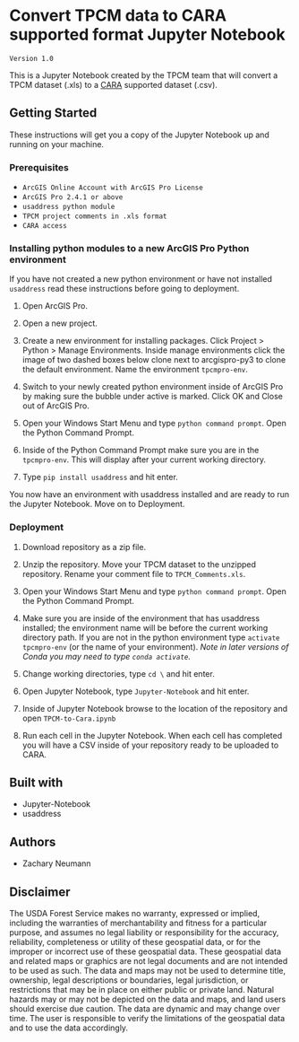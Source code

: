 # Convert TPCM data to CARA supported format Jupyter Notebook

`Version 1.0`

This is a Jupyter Notebook created by the TPCM team that will convert a TPCM dataset (.xls) to a [CARA](https://apps.fs.usda.gov/pals/) supported dataset (.csv). 

## Getting Started

These instructions will get you a copy of the Jupyter Notebook up and running on your machine.

### Prerequisites

- `ArcGIS Online Account with ArcGIS Pro License`
- `ArcGIS Pro 2.4.1 or above`
- `usaddress python module`
- `TPCM project comments in .xls format`
- `CARA access`

### Installing python modules to a new ArcGIS Pro Python environment

If you have not created a new python environment or have not installed `usaddress` read these instructions before going to deployment.

1. Open ArcGIS Pro.

2. Open a new project.

3. Create a new environment for installing packages. Click Project > Python > Manage Environments. Inside manage environments click the image of two dashed boxes below clone next to arcgispro-py3 to clone the default environment. Name the environment `tpcmpro-env`.

4. Switch to your newly created python environment inside of ArcGIS Pro by making sure the bubble under active is marked. Click OK and Close out of ArcGIS Pro.

5. Open your Windows Start Menu and type `python command prompt`. Open the Python Command Prompt.

6. Inside of the Python Command Prompt make sure you are in the `tpcmpro-env`. This will display after your current working directory.

7. Type `pip install usaddress` and hit enter.

You now have an environment with usaddress installed and are ready to run the Jupyter Notebook. Move on to Deployment.

### Deployment

1. Download repository as a zip file.

2. Unzip the repository. Move your TPCM dataset to the unzipped repository. Rename your comment file to `TPCM_Comments.xls`.

3. Open your Windows Start Menu and type `python command prompt`. Open the Python Command Prompt.

4. Make sure you are inside of the environment that has usaddress installed; the environment name will be before the current working directory path. If you are not in the python environment type `activate tpcmpro-env` (or the name of your environment). *Note in later versions of Conda you may need to type `conda activate`.*

5. Change working directories, type `cd \` and hit enter.

6. Open Jupyter Notebook, type `Jupyter-Notebook` and hit enter.

7. Inside of Jupyter Notebook browse to the location of the repository and open `TPCM-to-Cara.ipynb`

8. Run each cell in the Jupyter Notebook. When each cell has completed you will have a CSV inside of your repository ready to be uploaded to CARA.

## Built with

- Jupyter-Notebook
- usaddress

## Authors

- Zachary Neumann

## Disclaimer

The USDA Forest Service makes no warranty, expressed or implied, including the warranties of merchantability and fitness for a particular purpose, and assumes no legal liability or responsibility for the accuracy, reliability, completeness or utility of these geospatial data, or for the improper or incorrect use of these geospatial data. These geospatial data and related maps or graphics are not legal documents and are not intended to be used as such. The data and maps may not be used to determine title, ownership, legal descriptions or boundaries, legal jurisdiction, or restrictions that may be in place on either public or private land. Natural hazards may or may not be depicted on the data and maps, and land users should exercise due caution. The data are dynamic and may change over time. The user is responsible to verify the limitations of the geospatial data and to use the data accordingly.
